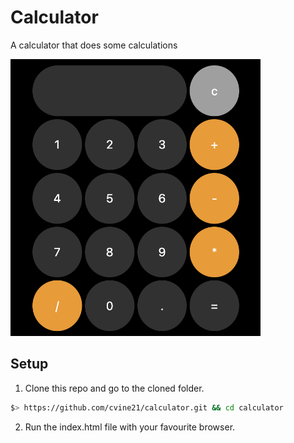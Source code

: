 # Calculator 
A calculator that does some calculations

<img width="400px" src='screenshot.png'/>

## Setup
1. Clone this repo and go to the cloned folder.
``` sh
$> https://github.com/cvine21/calculator.git && cd calculator
```
2. Run the index.html file with your favourite browser.
